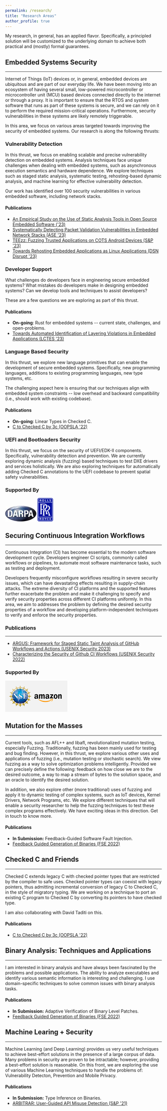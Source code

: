 ```yaml
---
permalink: /research/
title: "Research Areas"
author_profile: true
---
```


My research, in general, has an applied flavor.
Specifically, a principled solution will be customized to the underlying domain to
achieve both practical and (mostly) formal guarantees. 

## Embedded Systems Security
____
Internet of Things (IoT) devices or, in general, embedded devices are ubiquitous and are part of our everyday life. 
We have been moving into an ecosystem of having several small, low-powered microcontroller or microcontroller unit (MCU) based devices connected directly to the internet or through a proxy.
It is important to ensure that the RTOS and system software that runs as part of these systems
is secure, and we can rely on it to perform the required mission-critical operations.
Furthermore, security vulnerabilities in these systems are likely remotely triggerable.

In this area, we focus on various areas targeted towards improving the security of embedded systems.
Our research is along the following thrusts:

### Vulnerability Detection
In this thrust, we focus on enabling scalable and precise vulnerability detection on embedded systems.
Analysis techniques face unique challenges when dealing with embedded systems, such as asynchronous execution semantics and hardware dependence.
We explore techniques such as staged static analysis, systematic testing, rehosting-based dynamic analysis, and machine learning for effective vulnerability detection.

Our work has identified over 100 security vulnerabilities in various embedded software, including network stacks.

#### Publications
* [An Empirical Study on the Use of Static Analysis Tools in Open Source Embedded Software ('23)](../files/emsast.pdf)
* [Systematically Detecting Packet Validation Vulnerabilities in Embedded Network Stacks (ASE '23)](../files/emnest.pdf)
* [TEEzz: Fuzzing Trusted Applications on COTS Android Devices (S&P '23)](../files/teezz.pdf)
* [Towards Rehosting Embedded Applications as Linux Applications (DSN Disrupt '23)](../files/dsndisrupt.pdf)

### Developer Support
What challenges do developers face in engineering secure embedded systems?
What mistakes do developers make in designing embedded systems?
Can we develop tools and techniques to assist developers?

These are a few questions we are exploring as part of this thrust.

#### Publications
* **On-going**: Rust for embedded systems -- current state, challenges, and open-problems.
* [Towards Automated Identification of Layering Violations in Embedded Applications (LCTES '23)](../files/ncmas.pdf)

### Language Based Security
In this thrust, we explore new language primitives that can enable the development of secure embedded systems.
Specifically, new programming languages, additions to existing programming languages, new type systems, etc.

The challenging aspect here is ensuring that our techniques align with embedded system constraints -- low overhead and backward compatibility (i.e., should work with existing codebase).

#### Publications
* **On-going**: Linear Types in Checked C.
* [C to Checked C by 3c (OOPSLA '22)](../files/3c.pdf)

### UEFI and Bootloaders Security
In this thrust, we focus on the security of UEFI/EDK-II components.
Specifically, vulnerability detection and prevention.
We are currently exploring dynamic analysis (fuzzing) based techniques to test DXE drivers and services holistically.
We are also exploring techniques for automatically adding Checked C annotations to the UEFI codebase to prevent spatial safety vulnerabilities.
### Supported By

![DARPA](../images/darpa.jpeg) ![Rolls Royce](../images/rr.png)

## Securing Continuous Integration Workflows
----
Continuous Integration (CI) has become essential to the modern software development cycle. Developers engineer CI scripts, commonly called workflows or pipelines, to automate most software maintenance tasks, such as testing and deployment.

Developers frequently misconfigure workflows resulting in severe security issues, which can have devastating effects resulting in supply-chain attacks.
The extreme diversity of CI platforms and the supported features further exacerbate the problem and make it challenging to specify and verify security properties across different CI platforms uniformly.
In this area, we aim to addresses the problem by defining the desired security properties of a workflow and developing platform-independent techniques to verify and enforce the security properties.

### Publications
----
* [ARGUS: Framework for Staged Static Taint Analysis of GitHub Workflows and Actions (USENIX Security 2023)](../files/argus.pdf)
* [Characterizing the Security of Github CI Workflows (USENIX Security 2022)](https://machiry.github.io/files/gwchecker.pdf) 

### Supported By

![Amazon and NSF](../images/amazonnsf.png)

## Mutation for the Masses
----
Current tools, such as AFL++ and libafl, revolutionalized mutation testing, especially Fuzzing.
Traditionally, fuzzing has been mainly used for testing and bug finding.
However, in this thrust, we explore various other uses and applications of fuzzing (i.e., mutation testing or stochastic search).
We view fuzzing as a way to solve optimization problems intelligently. Provided we can precisely define the following: feedback on how close we are to the desired outcome, a way to map a stream of bytes to the solution space, and an oracle to identify the desired solution.

In addition, we also explore other (more traditional) uses of fuzzing and apply it to dynamic testing of complex systems, such as IoT devices, Kernel Drivers, Network Programs, etc.
We explore different techniques that will enable a security researcher to help the fuzzing techniques to test these complex programs effectively. We have exciting ideas in this direction. Get in touch to know more.

#### Publications
* **In Submission:** Feedback-Guided Software Fault Injection.
* [Feedback Guided Generation of Binaries (FSE 2022)](../files/cornucopia.pdf)

## Checked C and Friends
----
Checked C extends legacy C with checked pointer types that are restricted by the compiler to safe uses. Checked pointer types can coexist with legacy pointers, thus admitting incremental conversion of legacy C to Checked C, in the style of migratory typing. We are working on a technique to port an existing C program to Checked C by converting its pointers to have checked type.

I am also collaborating with David Taditi on this.

#### Publications
* [C to Checked C by 3c (OOPSLA '22)](../files/3c.pdf)

## Binary Analysis: Techniques and Applications
----
I am interested in binary analysis and have always been fascinated by the problems and possible applications.
The ability to analyze executables and identify various semantic information is interesting and challenging.
I use domain-specific techniques to solve common issues with binary analysis tasks.

#### Publications
* **In Submission:** Adaptive Verification of Binary Level Patches.
* [Feedback Guided Generation of Binaries (FSE 2022)](../files/cornucopia.pdf)

## Machine Learing + Security
----
Machine Learning (and Deep Learning) provides us very useful techniques to achieve best-effort solutions in the presence of a large corpus of data. Many problems in security are proven to be intractable; however, providing a best-effort solution is reasonable. On this front, we are exploring the use of various Machine Learning techniques to handle the problems of: Vulnerability Detecton, Prevention and Mobile Privacy.
 
#### Publications
* **In Submission:** Type Inference on Binaries.
* [ARBITRAR: User-Guided API Misuse Detection (S&P '21)](../files/arbitrar.pdf)

